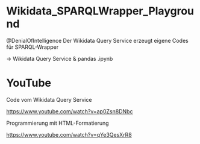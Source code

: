 # Wikidata_SPARQLWrapper_Playground

@DenialOfIntelligence Der Wikidata Query Service erzeugt eigene Codes für SPARQL-Wrapper 

-> Wikidata Query Service & pandas .ipynb

# YouTube

Code vom Wikidata Query Service

https://www.youtube.com/watch?v=ap0Zsn8DNbc

Programmierung mit HTML-Formatierung

https://www.youtube.com/watch?v=qYe3QesXrR8
